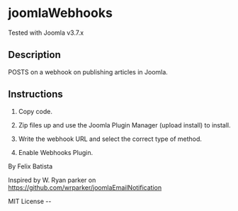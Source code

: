 # joomlaWebhooks
Tested with Joomla v3.7.x
## Description
POSTS on a webhook on publishing articles in Joomla.

## Instructions
1. Copy code.

2. Zip files up and use the Joomla Plugin Manager (upload install) to install.

3. Write the webhook URL and select the correct type of method.

4. Enable Webhooks Plugin.





By Felix Batista

Inspired by W. Ryan parker on https://github.com/wrparker/joomlaEmailNotification

MIT License -- 